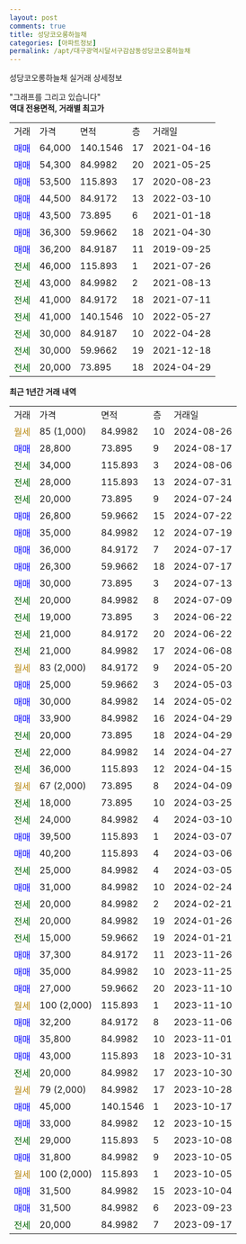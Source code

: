```yaml
---
layout: post
comments: true
title: 성당코오롱하늘채
categories: [아파트정보]
permalink: /apt/대구광역시달서구감삼동성당코오롱하늘채
---
```


성당코오롱하늘채 실거래 상세정보

<script type="text/javascript">
  google.charts.load('current', {'packages':['line', 'corechart']});
  google.charts.setOnLoadCallback(drawChart);

  function drawChart() {
    var data = new google.visualization.DataTable();
    data.addColumn('date', '거래일');
    data.addColumn('number', "매매");
    data.addColumn('number', "전세");
    data.addColumn('number', "전매");

    data.addRows([[new Date(Date.parse("2024-08-26")), null, null, null], [new Date(Date.parse("2024-08-17")), 28800, null, null], [new Date(Date.parse("2024-08-06")), null, 34000, null], [new Date(Date.parse("2024-07-31")), null, 28000, null], [new Date(Date.parse("2024-07-24")), null, 20000, null], [new Date(Date.parse("2024-07-22")), 26800, null, null], [new Date(Date.parse("2024-07-19")), 35000, null, null], [new Date(Date.parse("2024-07-17")), 36000, null, null], [new Date(Date.parse("2024-07-17")), 26300, null, null], [new Date(Date.parse("2024-07-13")), 30000, null, null], [new Date(Date.parse("2024-07-09")), null, 20000, null], [new Date(Date.parse("2024-06-22")), null, 19000, null], [new Date(Date.parse("2024-06-22")), null, 21000, null], [new Date(Date.parse("2024-06-08")), null, 21000, null], [new Date(Date.parse("2024-05-20")), null, null, null], [new Date(Date.parse("2024-05-03")), 25000, null, null], [new Date(Date.parse("2024-05-02")), 30000, null, null], [new Date(Date.parse("2024-04-29")), 33900, null, null], [new Date(Date.parse("2024-04-29")), null, 20000, null], [new Date(Date.parse("2024-04-27")), null, 22000, null], [new Date(Date.parse("2024-04-15")), null, 36000, null], [new Date(Date.parse("2024-04-09")), null, null, null], [new Date(Date.parse("2024-03-25")), null, 18000, null], [new Date(Date.parse("2024-03-10")), null, 24000, null], [new Date(Date.parse("2024-03-07")), 39500, null, null], [new Date(Date.parse("2024-03-06")), 40200, null, null], [new Date(Date.parse("2024-03-05")), null, 25000, null], [new Date(Date.parse("2024-02-24")), 31000, null, null], [new Date(Date.parse("2024-02-21")), null, 20000, null], [new Date(Date.parse("2024-01-26")), null, 20000, null], [new Date(Date.parse("2024-01-21")), null, 15000, null], [new Date(Date.parse("2023-11-26")), 37300, null, null], [new Date(Date.parse("2023-11-25")), 35000, null, null], [new Date(Date.parse("2023-11-10")), 27000, null, null], [new Date(Date.parse("2023-11-10")), null, null, null], [new Date(Date.parse("2023-11-06")), 32200, null, null], [new Date(Date.parse("2023-11-01")), 35800, null, null], [new Date(Date.parse("2023-10-31")), 43000, null, null], [new Date(Date.parse("2023-10-30")), null, 20000, null], [new Date(Date.parse("2023-10-28")), null, null, null], [new Date(Date.parse("2023-10-17")), 45000, null, null], [new Date(Date.parse("2023-10-15")), 33000, null, null], [new Date(Date.parse("2023-10-08")), null, 29000, null], [new Date(Date.parse("2023-10-05")), 31800, null, null], [new Date(Date.parse("2023-10-05")), null, null, null], [new Date(Date.parse("2023-10-04")), 31500, null, null], [new Date(Date.parse("2023-09-23")), 31500, null, null], [new Date(Date.parse("2023-09-17")), null, 20000, null]]);

    var options = {
      hAxis: {
        format: 'yyyy/MM/dd'
      },    
      lineWidth: 0,
      pointsVisible: true,    
      title: '최근 1년간 유형별 실거래가 분포',
      legend: { position: 'bottom' }
    };

    var formatter = new google.visualization.NumberFormat({pattern:'###,###'} );
    formatter.format(data, 1);
    formatter.format(data, 2);
    
    setTimeout(function() {
        var chart = new google.visualization.LineChart(document.getElementById('columnchart_material'));
        chart.draw(data, (options));
        document.getElementById('loading').style.display = 'none';
    }, 200);
  }
</script>


<div id="loading" style="z-index:20; display: block; margin-left: 0px">"그래프를 그리고 있습니다"</div>
<div id="columnchart_material" style="width: 95%; margin-left: 0px; display: block"></div>
<!-- contents start -->
<b>역대 전용면적, 거래별 최고가</b>
<table class="sortable">
    <tr>
      <td>거래</td>
      <td>가격</td>
      <td>면적</td>
      <td>층</td>
      <td>거래일</td>
    </tr>
        <tr>
          <td><a style="color: blue">매매</a></td>
          <td>64,000</td>
          <td>140.1546</td>
          <td>17</td>
          <td>2021-04-16</td>
        </tr>            <tr>
          <td><a style="color: blue">매매</a></td>
          <td>54,300</td>
          <td>84.9982</td>
          <td>20</td>
          <td>2021-05-25</td>
        </tr>            <tr>
          <td><a style="color: blue">매매</a></td>
          <td>53,500</td>
          <td>115.893</td>
          <td>17</td>
          <td>2020-08-23</td>
        </tr>            <tr>
          <td><a style="color: blue">매매</a></td>
          <td>44,500</td>
          <td>84.9172</td>
          <td>13</td>
          <td>2022-03-10</td>
        </tr>            <tr>
          <td><a style="color: blue">매매</a></td>
          <td>43,500</td>
          <td>73.895</td>
          <td>6</td>
          <td>2021-01-18</td>
        </tr>            <tr>
          <td><a style="color: blue">매매</a></td>
          <td>36,300</td>
          <td>59.9662</td>
          <td>18</td>
          <td>2021-04-30</td>
        </tr>            <tr>
          <td><a style="color: blue">매매</a></td>
          <td>36,200</td>
          <td>84.9187</td>
          <td>11</td>
          <td>2019-09-25</td>
        </tr>        
        <tr>
              <td><a style="color: darkgreen">전세</a></td>
              <td>46,000</td>
              <td>115.893</td>
              <td>1</td>
              <td>2021-07-26</td>
            </tr>            <tr>
              <td><a style="color: darkgreen">전세</a></td>
              <td>43,000</td>
              <td>84.9982</td>
              <td>2</td>
              <td>2021-08-13</td>
            </tr>            <tr>
              <td><a style="color: darkgreen">전세</a></td>
              <td>41,000</td>
              <td>84.9172</td>
              <td>18</td>
              <td>2021-07-11</td>
            </tr>            <tr>
              <td><a style="color: darkgreen">전세</a></td>
              <td>41,000</td>
              <td>140.1546</td>
              <td>10</td>
              <td>2022-05-27</td>
            </tr>            <tr>
              <td><a style="color: darkgreen">전세</a></td>
              <td>30,000</td>
              <td>84.9187</td>
              <td>10</td>
              <td>2022-04-28</td>
            </tr>            <tr>
              <td><a style="color: darkgreen">전세</a></td>
              <td>30,000</td>
              <td>59.9662</td>
              <td>19</td>
              <td>2021-12-18</td>
            </tr>            <tr>
              <td><a style="color: darkgreen">전세</a></td>
              <td>20,000</td>
              <td>73.895</td>
              <td>18</td>
              <td>2024-04-29</td>
            </tr>        
    
</table>

<b>최근 1년간 거래 내역</b>

<table class="sortable">
    <tr>
      <td>거래</td>
      <td>가격</td>
      <td>면적</td>
      <td>층</td>
      <td>거래일</td>
    </tr>
    <tr>
      <td><a style="color: darkgoldenrod">월세</a></td>
      <td>85 (1,000)</td>
      <td>84.9982</td>
      <td>10</td>
      <td>2024-08-26</td>
    </tr>          <tr>
      <td><a style="color: blue">매매</a></td>
      <td>28,800</td>
      <td>73.895</td>
      <td>9</td>
      <td>2024-08-17</td>
    </tr>          <tr>
      <td><a style="color: darkgreen">전세</a></td>
      <td>34,000</td>
      <td>115.893</td>
      <td>3</td>
      <td>2024-08-06</td>
    </tr>          <tr>
      <td><a style="color: darkgreen">전세</a></td>
      <td>28,000</td>
      <td>115.893</td>
      <td>13</td>
      <td>2024-07-31</td>
    </tr>          <tr>
      <td><a style="color: darkgreen">전세</a></td>
      <td>20,000</td>
      <td>73.895</td>
      <td>9</td>
      <td>2024-07-24</td>
    </tr>          <tr>
      <td><a style="color: blue">매매</a></td>
      <td>26,800</td>
      <td>59.9662</td>
      <td>15</td>
      <td>2024-07-22</td>
    </tr>          <tr>
      <td><a style="color: blue">매매</a></td>
      <td>35,000</td>
      <td>84.9982</td>
      <td>12</td>
      <td>2024-07-19</td>
    </tr>          <tr>
      <td><a style="color: blue">매매</a></td>
      <td>36,000</td>
      <td>84.9172</td>
      <td>7</td>
      <td>2024-07-17</td>
    </tr>          <tr>
      <td><a style="color: blue">매매</a></td>
      <td>26,300</td>
      <td>59.9662</td>
      <td>18</td>
      <td>2024-07-17</td>
    </tr>          <tr>
      <td><a style="color: blue">매매</a></td>
      <td>30,000</td>
      <td>73.895</td>
      <td>3</td>
      <td>2024-07-13</td>
    </tr>          <tr>
      <td><a style="color: darkgreen">전세</a></td>
      <td>20,000</td>
      <td>84.9982</td>
      <td>8</td>
      <td>2024-07-09</td>
    </tr>          <tr>
      <td><a style="color: darkgreen">전세</a></td>
      <td>19,000</td>
      <td>73.895</td>
      <td>3</td>
      <td>2024-06-22</td>
    </tr>          <tr>
      <td><a style="color: darkgreen">전세</a></td>
      <td>21,000</td>
      <td>84.9172</td>
      <td>20</td>
      <td>2024-06-22</td>
    </tr>          <tr>
      <td><a style="color: darkgreen">전세</a></td>
      <td>21,000</td>
      <td>84.9982</td>
      <td>17</td>
      <td>2024-06-08</td>
    </tr>          <tr>
      <td><a style="color: darkgoldenrod">월세</a></td>
      <td>83 (2,000)</td>
      <td>84.9172</td>
      <td>9</td>
      <td>2024-05-20</td>
    </tr>          <tr>
      <td><a style="color: blue">매매</a></td>
      <td>25,000</td>
      <td>59.9662</td>
      <td>3</td>
      <td>2024-05-03</td>
    </tr>          <tr>
      <td><a style="color: blue">매매</a></td>
      <td>30,000</td>
      <td>84.9982</td>
      <td>14</td>
      <td>2024-05-02</td>
    </tr>          <tr>
      <td><a style="color: blue">매매</a></td>
      <td>33,900</td>
      <td>84.9982</td>
      <td>16</td>
      <td>2024-04-29</td>
    </tr>          <tr>
      <td><a style="color: darkgreen">전세</a></td>
      <td>20,000</td>
      <td>73.895</td>
      <td>18</td>
      <td>2024-04-29</td>
    </tr>          <tr>
      <td><a style="color: darkgreen">전세</a></td>
      <td>22,000</td>
      <td>84.9982</td>
      <td>14</td>
      <td>2024-04-27</td>
    </tr>          <tr>
      <td><a style="color: darkgreen">전세</a></td>
      <td>36,000</td>
      <td>115.893</td>
      <td>12</td>
      <td>2024-04-15</td>
    </tr>          <tr>
      <td><a style="color: darkgoldenrod">월세</a></td>
      <td>67 (2,000)</td>
      <td>73.895</td>
      <td>8</td>
      <td>2024-04-09</td>
    </tr>          <tr>
      <td><a style="color: darkgreen">전세</a></td>
      <td>18,000</td>
      <td>73.895</td>
      <td>10</td>
      <td>2024-03-25</td>
    </tr>          <tr>
      <td><a style="color: darkgreen">전세</a></td>
      <td>24,000</td>
      <td>84.9982</td>
      <td>4</td>
      <td>2024-03-10</td>
    </tr>          <tr>
      <td><a style="color: blue">매매</a></td>
      <td>39,500</td>
      <td>115.893</td>
      <td>1</td>
      <td>2024-03-07</td>
    </tr>          <tr>
      <td><a style="color: blue">매매</a></td>
      <td>40,200</td>
      <td>115.893</td>
      <td>4</td>
      <td>2024-03-06</td>
    </tr>          <tr>
      <td><a style="color: darkgreen">전세</a></td>
      <td>25,000</td>
      <td>84.9982</td>
      <td>4</td>
      <td>2024-03-05</td>
    </tr>          <tr>
      <td><a style="color: blue">매매</a></td>
      <td>31,000</td>
      <td>84.9982</td>
      <td>10</td>
      <td>2024-02-24</td>
    </tr>          <tr>
      <td><a style="color: darkgreen">전세</a></td>
      <td>20,000</td>
      <td>84.9982</td>
      <td>2</td>
      <td>2024-02-21</td>
    </tr>          <tr>
      <td><a style="color: darkgreen">전세</a></td>
      <td>20,000</td>
      <td>84.9982</td>
      <td>19</td>
      <td>2024-01-26</td>
    </tr>          <tr>
      <td><a style="color: darkgreen">전세</a></td>
      <td>15,000</td>
      <td>59.9662</td>
      <td>19</td>
      <td>2024-01-21</td>
    </tr>          <tr>
      <td><a style="color: blue">매매</a></td>
      <td>37,300</td>
      <td>84.9172</td>
      <td>11</td>
      <td>2023-11-26</td>
    </tr>          <tr>
      <td><a style="color: blue">매매</a></td>
      <td>35,000</td>
      <td>84.9982</td>
      <td>10</td>
      <td>2023-11-25</td>
    </tr>          <tr>
      <td><a style="color: blue">매매</a></td>
      <td>27,000</td>
      <td>59.9662</td>
      <td>20</td>
      <td>2023-11-10</td>
    </tr>          <tr>
      <td><a style="color: darkgoldenrod">월세</a></td>
      <td>100 (2,000)</td>
      <td>115.893</td>
      <td>1</td>
      <td>2023-11-10</td>
    </tr>          <tr>
      <td><a style="color: blue">매매</a></td>
      <td>32,200</td>
      <td>84.9172</td>
      <td>8</td>
      <td>2023-11-06</td>
    </tr>          <tr>
      <td><a style="color: blue">매매</a></td>
      <td>35,800</td>
      <td>84.9982</td>
      <td>10</td>
      <td>2023-11-01</td>
    </tr>          <tr>
      <td><a style="color: blue">매매</a></td>
      <td>43,000</td>
      <td>115.893</td>
      <td>18</td>
      <td>2023-10-31</td>
    </tr>          <tr>
      <td><a style="color: darkgreen">전세</a></td>
      <td>20,000</td>
      <td>84.9982</td>
      <td>17</td>
      <td>2023-10-30</td>
    </tr>          <tr>
      <td><a style="color: darkgoldenrod">월세</a></td>
      <td>79 (2,000)</td>
      <td>84.9982</td>
      <td>17</td>
      <td>2023-10-28</td>
    </tr>          <tr>
      <td><a style="color: blue">매매</a></td>
      <td>45,000</td>
      <td>140.1546</td>
      <td>1</td>
      <td>2023-10-17</td>
    </tr>          <tr>
      <td><a style="color: blue">매매</a></td>
      <td>33,000</td>
      <td>84.9982</td>
      <td>12</td>
      <td>2023-10-15</td>
    </tr>          <tr>
      <td><a style="color: darkgreen">전세</a></td>
      <td>29,000</td>
      <td>115.893</td>
      <td>5</td>
      <td>2023-10-08</td>
    </tr>          <tr>
      <td><a style="color: blue">매매</a></td>
      <td>31,800</td>
      <td>84.9982</td>
      <td>9</td>
      <td>2023-10-05</td>
    </tr>          <tr>
      <td><a style="color: darkgoldenrod">월세</a></td>
      <td>100 (2,000)</td>
      <td>115.893</td>
      <td>1</td>
      <td>2023-10-05</td>
    </tr>          <tr>
      <td><a style="color: blue">매매</a></td>
      <td>31,500</td>
      <td>84.9982</td>
      <td>15</td>
      <td>2023-10-04</td>
    </tr>          <tr>
      <td><a style="color: blue">매매</a></td>
      <td>31,500</td>
      <td>84.9982</td>
      <td>6</td>
      <td>2023-09-23</td>
    </tr>          <tr>
      <td><a style="color: darkgreen">전세</a></td>
      <td>20,000</td>
      <td>84.9982</td>
      <td>7</td>
      <td>2023-09-17</td>
    </tr>      </table>
<!-- contents end -->    

